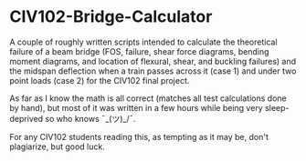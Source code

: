 # CIV102-Bridge-Calculator

A couple of roughly written scripts intended to calculate the theoretical failure of a beam bridge (FOS, failure, shear force diagrams, bending moment diagrams, and location of flexural, shear, and buckling failures) and the midspan deflection when a train passes across it (case 1) and under two point loads (case 2) for the CIV102 final project.


As far as I know the math is all correct (matches all test calculations done by hand), but most of it was written in a few hours while being very sleep-deprived so who knows ¯\_(ツ)_/¯.

For any CIV102 students reading this, as tempting as it may be, don't plagiarize, but good luck.
